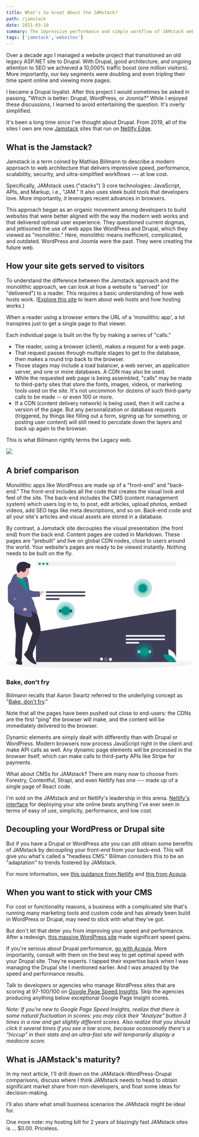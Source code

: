 ```yaml
---
title: What's So Great About the JAMstack?
path: /jamstack
date: 2021-03-10
summary: The impressive performance and simple workflow of JAMstack websites is leaving monolithic apps and practices behind.
tags: ['jamstack','websites']
---
```


Over a decade ago I managed a website project that transitioned an old legacy ASP.NET site to Drupal. With Drupal, good architecture, and ongoing attention to SEO we achieved a 10,000% traffic boost (one million visitors). More importantly, our key segments were doubling and even tripling their time spent online and viewing more pages. 

I became a Drupal loyalist. After this project I would sometimes be asked in passing, "Which is better: Drupal, WordPress, or Joomla?" While I enjoyed these discussions, I learned to avoid entertaining the question. It's overly simplified. 

It's been a long time since I've thought about Drupal. From 2019, all of the sites I own are now <a href="https://jamstack.org/" target="blank">Jamstack</a> sites that run on <a href="https://www.netlify.com/">Netlify Edge</a>. 

## What is the Jamstack? 

Jamstack is a term coined by Mathias Biilmann to describe a modern approach to web architecture that delivers impressive speed, performance, scalability, security, and ultra-simplified workflows --- at low cost.

Specifically, JAMstack uses ("stacks") 3 core technologies: JavaScript, APIs, and Markup, i.e., "JAM." It also uses sleek build tools that developers love. More importantly, it leverages recent advances in browsers.

This approach began as an organic movement among developers to build websites that were better aligned with the way the modern web works and that delivered optimal user experience. They questioned current dogmas, and jettisoned the use of web apps like WordPress and Drupal, which they viewed as "monolithic." Here, monolithic means inefficient, complicated, and outdated. WordPress and Joomla were the past. They were creating the future web.

## How your site gets served to visitors

To understand the difference between the Jamstack approach and the monolithic approach, we can look at how a website is "served" (or "delivered") to a reader. This requires a basic understanding of how web hosts work. (<a href="https://www.whoishostingthis.com/hosting-reviews/" target="blank">Explore this site</a> to learn  about web hosts and how hosting works.)

When a reader using a browser enters the URL of a 'monolithic app', a lot transpires just to get a single page to that viewer.

Each individual page is built on the fly by making a series of "calls." 

* The reader, using a browser (client), makes a request for a web page. 
* That request passes through multiple stages to get to the database, then makes a round trip back to the browser. 
* Those stages may include a load balancer, a web server, an application server, and one or more databases. A CDN may also be used.
* While the requested web page is being assembled, "calls" may be made to third-party sites that store the fonts, images, videos, or marketing tools used on the site. It's not uncommon for dozens of such third-party calls to be made -- or even 100 or more.
* If a CDN (content delivery network) is being used, then it will cache a version of the page. But any personalization or database requests (triggered, by things like filling out a form, signing up for something, or posting user content) will still need to percolate down the layers and back up again to the browser.

This is what Biilmann rightly terms the Legacy web.

<img src="https://res.cloudinary.com/icecloud7/image/upload/q_auto,f_auto/v1614574590/SignalFox/evolution-of-web_ynrwep.png">

## A brief comparison

Monolithic apps like WordPress are made up of a "front-end" and "back-end." The front-end includes all the code that creates the visual look and feel of the site. The back-end includes the CMS (content management system) which users log in to, to post, edit articles, upload photos, embed videos, add SEO tags like meta descriptions, and so on. Back-end code and all your site's articles and visual assets are stored in a database.

By contrast, a Jamstack site decouples the visual presentation (the front end) from the back end. Content pages are coded in Markdown. These pages are "prebuilt" and live on global CDN nodes, close to users around the world. Your website's pages are ready to be viewed instantly. Nothing needs to be built on the fly. 

![website design](../static/web-design.svg)

### Bake, don't fry 

Biilmann recalls that Aaron Swartz referred to the underlying concept as "<a href="http://www.aaronsw.com/weblog/000404" target="blank">Bake, don't fry</a>."

Note that all the pages have been pushed out close to end-users: the CDNs are the first "ping" the browser will make, and the content will be immediately delivered to the browser.

Dynamic elements are simply dealt with differently than with Drupal or WordPress. Modern browsers now process JavaScript right in the client and make API calls as well. Any dynamic page elements will be processed in the browser itself, which can make calls to third-party APIs like Stripe for payments. 

What about CMSs for JAMstack? There are many now to choose from: Forestry, Contentful, Strapi, and even Netlify has one --- made up of a single page of React code.

I'm sold on the JAMstack and on Netlify's leadership in this arena. <a href="https://www.netlify.com/products/edge/">Netlify's interface</a> for deploying your site online beats anything I've ever seen in terms of easy of use, simplicity, performance, and low cost.

## Decoupling your WordPress or Drupal site

But if you have a Drupal or WordPress site you can still obtain some benefits of JAMstack by decoupling your front-end from your back-end. This will give you what's called a "headless CMS." Biilman considers this to be an "adaptation" to trends fostered by JAMstack.

For more information, see <a href="https://www.netlify.com/with/drupal/?">this guidance from Netlify</a> and <a href="https://www.acquia.com/resources/decoupled-drupal">this from Acquia</a>.

## When you want to stick with your CMS

For cost or functionality reasons, a business with a complicated site that's running many marketing tools and custom code and has already been build in WordPress or Drupal, may need to stick with what they've got. 

But don't let that deter you from improving your speed and performance. After a redesign, <a href="https://developers.google.com/speed/pagespeed/insights/?url=https%3A%2F%2Fdigital.com%2F&tab=mobile">this massive WordPress site</a> made significant speed gains.

If you're serious about Drupal performance, <a href="https://www.acquia.com/">go with Acquia</a>. More importantly, consult with them on the best way to get optimal speed with your Drupal site. They're experts. I tapped their expertise back when I was managing the Drupal site I mentioned earlier. And I was amazed by the speed and performance results. 

Talk to developers or agencies who manage WordPress sites that are scoring at 97-100/100 on <a href="https://developers.google.com/speed/pagespeed/insights/">Google Page Speed Insights</a>. Skip the agencies producing anything below exceptional Google Page Insight scores. 

<em>Note: If you're new to Google Page Speed Insights, realize that there is some natural fluctuation in scores: you may click their "Analyze" button 3 times in a row and get slightly different scores. Also realize that you should click it several times if you see a low score, because ocassionally there's a "hiccup" in their stats and an ultra-fast site will temporarily display a mediocre score.</em>

## What is JAMstack's maturity?

In my next article, I'll drill down on the JAMstack-WordPress-Drupal comparisons, discuss where I think JAMstack needs to head to obtain significant market share from non-developers, and float some ideas for decision-making. 

I'll also share what small business scenarios the JAMstack might be ideal for. 

One more note: my hosting bill for 2 years of blazingly fast JAMstack sites is ... $0.00. Priceless. 





